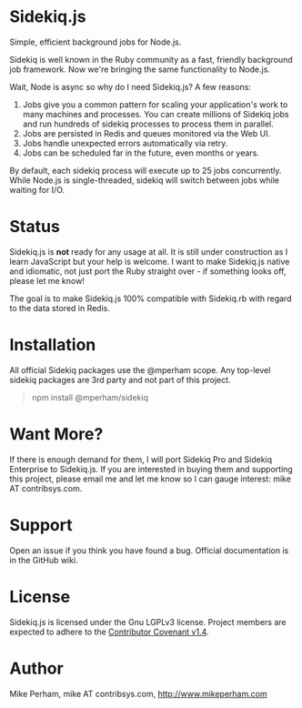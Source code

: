 # Sidekiq.js

Simple, efficient background jobs for Node.js.

Sidekiq is well known in the Ruby community as a fast, friendly
background job framework.  Now we're bringing the same functionality to Node.js.

Wait, Node is async so why do I need Sidekiq.js?  A few reasons:

1. Jobs give you a common pattern for scaling your application's
   work to many machines and processes.  You can create millions
   of Sidekiq jobs and run hundreds of sidekiq processes to process
   them in parallel.
1. Jobs are persisted in Redis and queues monitored via the Web UI.
1. Jobs handle unexpected errors automatically via retry.
1. Jobs can be scheduled far in the future, even months or years.

By default, each sidekiq process will execute up to 25 jobs concurrently.
While Node.js is single-threaded, sidekiq will switch between
jobs while waiting for I/O.

# Status

Sidekiq.js is **not** ready for any usage at all.  It is still under
construction as I learn JavaScript but your help is welcome.  I want to
make Sidekiq.js native and idiomatic, not just port the Ruby straight over -
if something looks off, please let me know!

The goal is to make Sidekiq.js 100% compatible with Sidekiq.rb with
regard to the data stored in Redis.

# Installation

All official Sidekiq packages use the @mperham scope.  Any top-level
sidekiq packages are 3rd party and not part of this project.

> npm install @mperham/sidekiq

# Want More?

If there is enough demand for them, I will port Sidekiq Pro
and Sidekiq Enterprise to Sidekiq.js.  If you are interested in buying
them and supporting this project, please email me and let me know so I
can gauge interest: mike AT contribsys.com.

# Support

Open an issue if you think you have found a bug.
Official documentation is in the GitHub wiki.

# License

Sidekiq.js is licensed under the Gnu LGPLv3 license.
Project members are expected to adhere to the [Contributor Covenant v1.4](http://contributor-covenant.org/version/1/4/).

# Author

Mike Perham, mike AT contribsys.com, http://www.mikeperham.com
